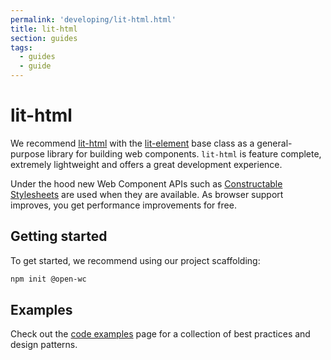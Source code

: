 ```yaml
---
permalink: 'developing/lit-html.html'
title: lit-html
section: guides
tags:
  - guides
  - guide
---
```


# lit-html

We recommend [lit-html](https://www.npmjs.com/package/lit-html) with the [lit-element](https://www.npmjs.com/package/lit-element) base class as a general-purpose library for building web components. `lit-html` is feature complete, extremely lightweight and offers a great development experience.

Under the hood new Web Component APIs such as [Constructable Stylesheets](https://developers.google.com/web/updates/2019/02/constructable-stylesheets) are used when they are available. As browser support improves, you get performance improvements for free.

## Getting started

To get started, we recommend using our project scaffolding:

```bash
npm init @open-wc
```

## Examples

Check out the [code examples](/developing/code-examples.html) page for a collection of best practices and design patterns.
